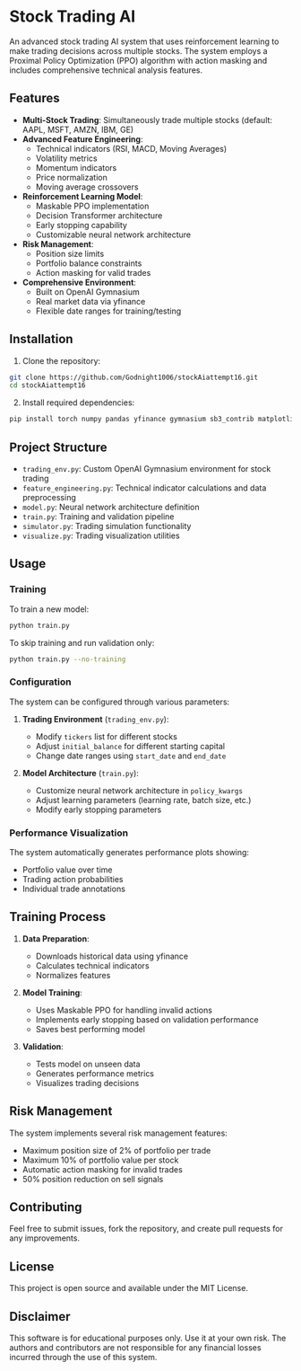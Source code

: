 # Stock Trading AI

An advanced stock trading AI system that uses reinforcement learning to make trading decisions across multiple stocks. The system employs a Proximal Policy Optimization (PPO) algorithm with action masking and includes comprehensive technical analysis features.

## Features

- **Multi-Stock Trading**: Simultaneously trade multiple stocks (default: AAPL, MSFT, AMZN, IBM, GE)
- **Advanced Feature Engineering**:
  - Technical indicators (RSI, MACD, Moving Averages)
  - Volatility metrics
  - Momentum indicators
  - Price normalization
  - Moving average crossovers
- **Reinforcement Learning Model**:
  - Maskable PPO implementation
  - Decision Transformer architecture
  - Early stopping capability
  - Customizable neural network architecture
- **Risk Management**:
  - Position size limits
  - Portfolio balance constraints
  - Action masking for valid trades
- **Comprehensive Environment**:
  - Built on OpenAI Gymnasium
  - Real market data via yfinance
  - Flexible date ranges for training/testing

## Installation

1. Clone the repository:
```bash
git clone https://github.com/Godnight1006/stockAiattempt16.git
cd stockAiattempt16
```

2. Install required dependencies:
```bash
pip install torch numpy pandas yfinance gymnasium sb3_contrib matplotlib
```

## Project Structure

- `trading_env.py`: Custom OpenAI Gymnasium environment for stock trading
- `feature_engineering.py`: Technical indicator calculations and data preprocessing
- `model.py`: Neural network architecture definition
- `train.py`: Training and validation pipeline
- `simulator.py`: Trading simulation functionality
- `visualize.py`: Trading visualization utilities

## Usage

### Training

To train a new model:
```bash
python train.py
```

To skip training and run validation only:
```bash
python train.py --no-training
```

### Configuration

The system can be configured through various parameters:

1. **Trading Environment** (`trading_env.py`):
   - Modify `tickers` list for different stocks
   - Adjust `initial_balance` for different starting capital
   - Change date ranges using `start_date` and `end_date`

2. **Model Architecture** (`train.py`):
   - Customize neural network architecture in `policy_kwargs`
   - Adjust learning parameters (learning rate, batch size, etc.)
   - Modify early stopping parameters

### Performance Visualization

The system automatically generates performance plots showing:
- Portfolio value over time
- Trading action probabilities
- Individual trade annotations

## Training Process

1. **Data Preparation**:
   - Downloads historical data using yfinance
   - Calculates technical indicators
   - Normalizes features

2. **Model Training**:
   - Uses Maskable PPO for handling invalid actions
   - Implements early stopping based on validation performance
   - Saves best performing model

3. **Validation**:
   - Tests model on unseen data
   - Generates performance metrics
   - Visualizes trading decisions

## Risk Management

The system implements several risk management features:
- Maximum position size of 2% of portfolio per trade
- Maximum 10% of portfolio value per stock
- Automatic action masking for invalid trades
- 50% position reduction on sell signals

## Contributing

Feel free to submit issues, fork the repository, and create pull requests for any improvements.

## License

This project is open source and available under the MIT License.

## Disclaimer

This software is for educational purposes only. Use it at your own risk. The authors and contributors are not responsible for any financial losses incurred through the use of this system.